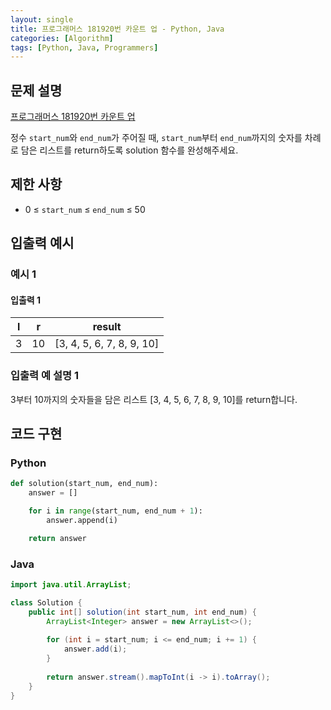 ```yaml
---
layout: single
title: 프로그래머스 181920번 카운트 업 - Python, Java
categories: [Algorithm]
tags: [Python, Java, Programmers]
---
```


## 문제 설명
[프로그래머스 181920번 카운트 업](https://school.programmers.co.kr/learn/courses/30/lessons/181920)

정수 `start_num`와 `end_num`가 주어질 때, `start_num`부터 `end_num`까지의 숫자를 차례로 담은 리스트를 return하도록 solution 함수를 완성해주세요.

## 제한 사항
- 0 ≤ `start_num` ≤ `end_num` ≤ 50

## 입출력 예시

### 예시 1

#### 입출력 1

| l  | r  |           result            |
|:--:|:--:|:---------------------------:|
| 3  | 10 | \[3, 4, 5, 6, 7, 8, 9, 10\] |

### 입출력 예 설명 1

3부터 10까지의 숫자들을 담은 리스트 \[3, 4, 5, 6, 7, 8, 9, 10\]를 return합니다.

## 코드 구현

### Python

```python
def solution(start_num, end_num):
    answer = []

    for i in range(start_num, end_num + 1):
        answer.append(i)

    return answer
```

### Java

```java
import java.util.ArrayList;

class Solution {
    public int[] solution(int start_num, int end_num) {
        ArrayList<Integer> answer = new ArrayList<>();
        
        for (int i = start_num; i <= end_num; i += 1) {
            answer.add(i);
        }
        
        return answer.stream().mapToInt(i -> i).toArray();
    }
}
```